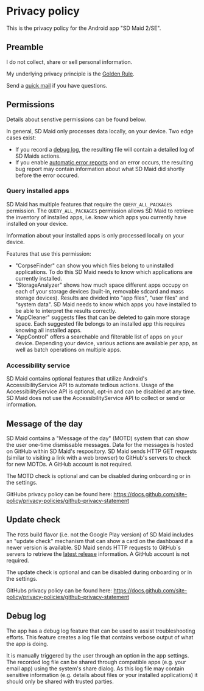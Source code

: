 # Privacy policy

This is the privacy policy for the Android app "SD Maid 2/SE".

## Preamble

I do not collect, share or sell personal information.

My underlying privacy principle is the [Golden Rule](https://en.wikipedia.org/wiki/Golden_Rule).

Send a [quick mail](mailto:support@darken.eu) if you have questions.

## Permissions

Details about senstive permissions can be found below.

In general, SD Maid only processes data locally, on your device. Two edge cases exist:

* If you record a [debug log](#debug-log), the resulting file will contain a detailed log of SD Maids actions.
* If you enable [automatic error reports](#automatic-error-reports) and an error occurs, the resulting bug report may
  contain information about what SD Maid did shortly before the error occured.

### Query installed apps

SD Maid has multiple features that require the `QUERY_ALL_PACKAGES` permission.
The `QUERY_ALL_PACKAGES` permission allows SD Maid to retrieve the inventory of installed apps, i.e. know which apps you currently have installed on your device.

Information about your installed apps is only processed locally on your device.

Features that use this permission:
* "CorpseFinder" can show you which files belong to uninstalled applications. To do this SD Maid needs to know which applications are currently installed.
* "StorageAnalyzer" shows how much space different apps occupy on each of your storage devices (built-in, removable sdcard and mass storage devices). Results are divided into "app files", "user files" and "system data".
SD Maid needs to know which apps you have installed to be able to interpret the results correctly.
* "AppCleaner" suggests files that can be deleted to gain more storage space. Each suggested file belongs to an installed app this requires knowing all installed apps.
* "AppControl" offers a searchable and filterable list of apps on your device. Depending your device, various actions are available per app, as well as batch operations on multiple apps.

### Accessibility service

SD Maid contains optional features that utilize Android's AccessibilityService API to automate tedious actions. Usage of
the AccessibilityService API is optional, opt-in and can be disabled at any time. SD Maid does not use the
AccessibilityService API to collect or send or information.

## Message of the day

SD Maid contains a "Message of the day" (MOTD) system that can show the user one-time dismissable messages.
Data for the messages is hosted on GitHub within SD Maid's respository.
SD Maid sends HTTP GET requests (similar to visiting a link with a web browser) to GitHub's servers to check for new
MOTDs. A GitHub account is not required.

The MOTD check is optional and can be disabled during onboarding or in the settings.

GitHubs privacy policy can be found here:
https://docs.github.com/site-policy/privacy-policies/github-privacy-statement

## Update check

The `FOSS` build flavor (i.e. not the Google Play version) of SD Maid includes an "update check" mechanism that can show a card on the dashboard if a newer version is available.
SD Maid sends HTTP requests to GitHub`s servers to retrieve the [latest release](https://github.com/d4rken-org/sdmaid-se/releases/latest) information. A GitHub account is not required.

The update check is optional and can be disabled during onboarding or in the settings.

GitHubs privacy policy can be found here:
https://docs.github.com/site-policy/privacy-policies/github-privacy-statement

## Debug log

The app has a debug log feature that can be used to assist troubleshooting efforts.
This feature creates a log file that contains verbose output of what the app is doing. 

It is manually triggered by the user through an option in the app settings.
The recorded log file can be shared through compatible apps (e.g. your email app) using the system's share dialog.
As this log file may contain sensitive information (e.g. details about files or your installed applications) it should only be shared with trusted parties.
